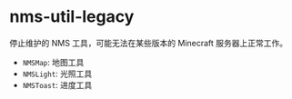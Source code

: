 # nms-util-legacy

停止维护的 NMS 工具，可能无法在某些版本的 Minecraft 服务器上正常工作。

+ `NMSMap`: 地图工具
+ `NMSLight`: 光照工具
+ `NMSToast`: 进度工具
